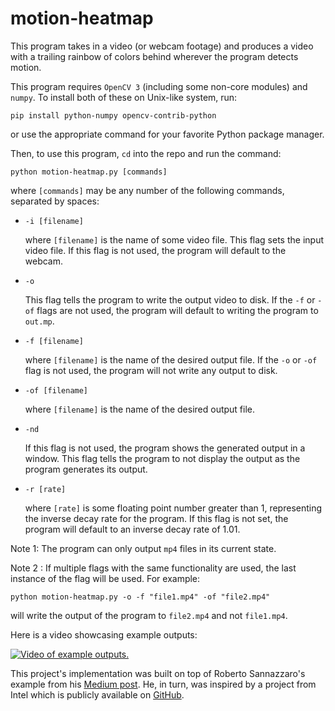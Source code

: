 # motion-heatmap
This program takes in a video (or webcam footage) and produces a video with a trailing rainbow of colors behind wherever the program detects motion.

This program requires `OpenCV 3` (including some non-core modules) and `numpy`. To install both of these on Unix-like system, run:
```
pip install python-numpy opencv-contrib-python
```
or use the appropriate command for your favorite Python package manager.

Then, to use this program, `cd` into the repo and run the command:
```
python motion-heatmap.py [commands]
```
where `[commands]` may be any number of the following commands, separated by spaces:

* `-i [filename]`

  where `[filename]` is the name of some video file. This flag sets the input video file. If this flag is not used, the program will default to the webcam.

* `-o`

  This flag tells the program to write the output video to disk.  If the `-f` or `-of` flags are not used, the program will default to writing the program to `out.mp`.

* `-f [filename]`

  where `[filename]` is the name of the desired output file. If the `-o` or `-of` flag is not used, the program will not write any output to disk.

* `-of [filename]`

  where `[filename]` is the name of the desired output file.

* `-nd`

  If this flag is not used, the program shows the generated output in a window. This flag tells the program to not display the output as the program generates its output.

* `-r [rate]`

  where `[rate]` is some floating point number greater than 1, representing the inverse decay rate for the program. If this flag is not set, the program will default to an inverse decay rate of 1.01.

Note 1: The program can only output `mp4` files in its current state.

Note 2 : If multiple flags with the same functionality are used, the last instance of the flag will be used. For example:
```
python motion-heatmap.py -o -f "file1.mp4" -of "file2.mp4"
```
will write the output of the program to `file2.mp4` and not `file1.mp4`.

Here is a video showcasing example outputs:

[![Video of example outputs.](https://img.youtube.com/vi/a2vCkVucpEc/hqdefault.jpg)](https://youtu.be/a2vCkVucpEc)

This project's implementation was built on top of Roberto Sannazzaro's example from his [Medium post](https://towardsdatascience.com/build-a-motion-heatmap-videousing-opencv-with-python-fd806e8a2340). He, in turn, was inspired by a project from Intel which is publicly available on [GitHub](https://github.com/intel-iot-devkit/python-cv-samples/tree/master/examples/motion-heatmap).

